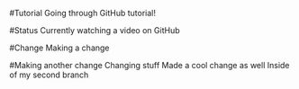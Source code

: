 #Tutorial
Going through GitHub tutorial!

#Status
Currently watching a video on GitHub

#Change
Making a change

#Making another change
Changing stuff
Made a cool change as well 
Inside of my second branch

